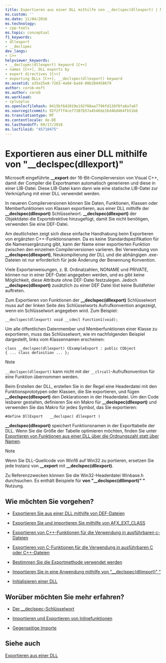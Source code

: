 ```yaml
---
title: Exportieren aus einer DLL mithilfe von __declspec(dllexport) | Microsoft-Dokumentation
ms.custom: ''
ms.date: 11/04/2016
ms.technology:
- cpp-tools
ms.topic: conceptual
f1_keywords:
- dllexport
- __declspec
dev_langs:
- C++
helpviewer_keywords:
- __declspec(dllexport) keyword [C++]
- names [C++], DLL exports by
- export directives [C++]
- exporting DLLs [C++], __declspec(dllexport) keyword
ms.assetid: a35e25e8-7263-4a04-bad4-00b284458679
author: corob-msft
ms.author: corob
ms.workload:
- cplusplus
ms.openlocfilehash: 0415bf6d2019e192f60aa7796fd120f0fa8a7a67
ms.sourcegitcommit: 92f2fff4ce77387b57a4546de1bd4bd464fb51b6
ms.translationtype: MT
ms.contentlocale: de-DE
ms.lasthandoff: 09/17/2018
ms.locfileid: "45710475"
---
```

# <a name="exporting-from-a-dll-using-declspecdllexport"></a>Exportieren aus einer DLL mithilfe von "__declspec(dllexport)"

Microsoft eingeführte **__export** der 16-Bit-Compilerversion von Visual C++, damit der Compiler die Exportnamen automatisch generieren und diese in einer LIB-Datei. Diese LIB-Datei kann dann wie eine statische LIB-Datei zur Verknüpfung mit einer DLL verwendet werden.

In neueren Compilerversionen können Sie Daten, Funktionen, Klassen oder Memberfunktionen von Klassen exportieren, aus einer DLL mithilfe der **__declspec(dllexport)** Schlüsselwort. **__declspec(dllexport)** der Objektdatei die Exportdirektive hinzugefügt, damit Sie nicht benötigen, verwenden Sie eine DEF-Datei.

Am deutlichsten zeigt sich diese einfache Handhabung beim Exportieren von ergänzten C++-Funktionsnamen. Da es keine Standardspezifikation für die Namensergänzung gibt, kann der Name einer exportierten Funktion zwischen den einzelnen Compilerversionen variieren. Bei Verwendung von **__declspec(dllexport)**, Neukompilierung der DLL und die abhängigen .exe-Dateien ist nur erforderlich für jede Änderung der Benennung Konvention.

Viele Exportanweisungen, z. B. Ordinalzahlen, NONAME und PRIVATE, können nur in einer DEF-Datei angegeben werden, und es gibt keine Möglichkeit, diese Attribute ohne DEF-Datei festzulegen. Jedoch **__declspec(dllexport)** zusätzlich zu einer DEF Datei löst keine Buildfehler auftreten.

Zum Exportieren von Funktionen der **__declspec(dllexport)** Schlüsselwort muss auf der linken Seite des Schlüsselworts Aufrufkonvention angezeigt, wenn ein Schlüsselwort angegeben wird. Zum Beispiel:

```
__declspec(dllexport) void __cdecl Function1(void);
```

Um alle öffentlichen Datenmember und Memberfunktionen einer Klasse zu exportieren, muss das Schlüsselwort, wie im nachfolgenden Beispiel dargestellt, links vom Klassennamen erscheinen:

```
class __declspec(dllexport) CExampleExport : public CObject
{ ... class definition ... };
```

> [!NOTE]
>  `__declspec(dllexport)` kann nicht mit der `__clrcall`-Aufrufkonvention für eine Funktion übernommen werden.

Beim Erstellen der DLL, erstellen Sie in der Regel eine Headerdatei mit den Funktionsprototypen oder Klassen, die Sie exportieren, und fügen **__declspec(dllexport)** den Deklarationen in der Headerdatei. Um den Code lesbarer gestalten, definieren Sie ein Makro für **__declspec(dllexport)** und verwenden Sie das Makro für jedes Symbol, das Sie exportieren:

```
#define DllExport   __declspec( dllexport )
```

**__declspec(dllexport)** speichert Funktionsnamen in der Exporttabelle der DLL. Wenn Sie die Größe der Tabelle optimieren möchten, finden Sie unter [Exportieren von Funktionen aus einer DLL über die Ordnungszahl statt über Namen](../build/exporting-functions-from-a-dll-by-ordinal-rather-than-by-name.md).

> [!NOTE]
>  Wenn Sie DLL-Quellcode von Win16 auf Win32 zu portieren, ersetzen Sie jede Instanz von **__export** mit **__declspec(dllexport)**.

Zu Referenzzwecken können Sie die Win32-Headerdatei Winbase.h durchsuchen. Es enthält Beispiele für **von "__declspec(dllimport)" "** Nutzung.

## <a name="what-do-you-want-to-do"></a>Wie möchten Sie vorgehen?

- [Exportieren Sie aus einer DLL mithilfe von DEF-Dateien](../build/exporting-from-a-dll-using-def-files.md)

- [Exportieren Sie und importieren Sie mithilfe von AFX_EXT_CLASS](../build/exporting-and-importing-using-afx-ext-class.md)

- [Exportieren von C++-Funktionen für die Verwendung in ausführbaren c-Dateien](../build/exporting-cpp-functions-for-use-in-c-language-executables.md)

- [Exportieren von C-Funktionen für die Verwendung in ausführbaren C oder C++-Dateien](../build/exporting-c-functions-for-use-in-c-or-cpp-language-executables.md)

- [Bestimmen Sie die Exportmethode verwendet werden](../build/determining-which-exporting-method-to-use.md)

- [Importieren Sie in eine Anwendung mithilfe von "__declspec(dllimport)" "](../build/importing-into-an-application-using-declspec-dllimport.md)

- [Initialisieren einer DLL](../build/run-time-library-behavior.md#initializing-a-dll)

## <a name="what-do-you-want-to-know-more-about"></a>Worüber möchten Sie mehr erfahren?

- [Der __declspec-Schlüsselwort](../cpp/declspec.md)

- [Importieren und Exportieren von Inlinefunktionen](../build/importing-and-exporting-inline-functions.md)

- [Gegenseitige Importe](../build/mutual-imports.md)

## <a name="see-also"></a>Siehe auch

[Exportieren aus einer DLL](../build/exporting-from-a-dll.md)